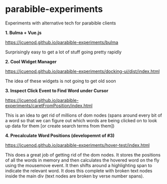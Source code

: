 # parabible-experiments
Experiments with alternative tech for parabible clients

**1. Bulma + Vue.js**

<https://jcuenod.github.io/parabible-experiments/bulma>

Surprisingly easy to get a lot of stuff going pretty rapidly

**2. Cool Widget Manager**

<https://jcuenod.github.io/parabible-experiments/docking-ui/dist/index.html>

The idea of these widgets is not going to get old soon

**3. Inspect Click Event to Find Word under Cursor**

<https://jcuenod.github.io/parabible-experiments/caretFromPosition/index.html>

This is an idea to get rid of millions of dom nodes (spans around every bit of a word so that we can figure out which words are being clicked on to look up data for them [or create search terms from them])

**4. Precalculate Word Positions (developemnt of #3)**

<https://jcuenod.github.io/parabible-experiments/hover-test/index.html>

This does a great job of getting rid of the dom nodes. It stores the positions of all the words in memory and then calculates the hovered word on the fly using the mousemove event. It then shifts around a highlighting span to indicate the relevant word. It does this complete with broken text nodes inside the main div (text nodes are broken by verse number spans).

